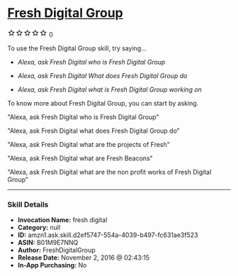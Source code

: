 # [Fresh Digital Group](http://alexa.amazon.com/#skills/amzn1.ask.skill.d2ef5747-554a-4039-b497-fc631ae3f523)
![0 stars](../../images/ic_star_border_black_18dp_1x.png)![0 stars](../../images/ic_star_border_black_18dp_1x.png)![0 stars](../../images/ic_star_border_black_18dp_1x.png)![0 stars](../../images/ic_star_border_black_18dp_1x.png)![0 stars](../../images/ic_star_border_black_18dp_1x.png) 0

To use the Fresh Digital Group skill, try saying...

* *Alexa, ask Fresh Digital who is Fresh Digital Group*

* *Alexa, ask Fresh Digital What does Fresh Digital Group do*

* *Alexa, ask Fresh Digital what is Fresh Digital Group working on*

To know more about Fresh Digital Group, you can start by asking.

"Alexa, ask Fresh Digital who is Fresh Digital Group"

"Alexa, ask Fresh Digital what does Fresh Digital Group do"

"Alexa, ask Fresh Digital what are the projects of Fresh"

"Alexa, ask Fresh Digital what are Fresh Beacons"

"Alexa, ask Fresh Digital what are the non profit works of Fresh Digital Group"

***

### Skill Details

* **Invocation Name:** fresh digital
* **Category:** null
* **ID:** amzn1.ask.skill.d2ef5747-554a-4039-b497-fc631ae3f523
* **ASIN:** B01M9E7NNQ
* **Author:** FreshDigitalGroup
* **Release Date:** November 2, 2016 @ 02:43:15
* **In-App Purchasing:** No

